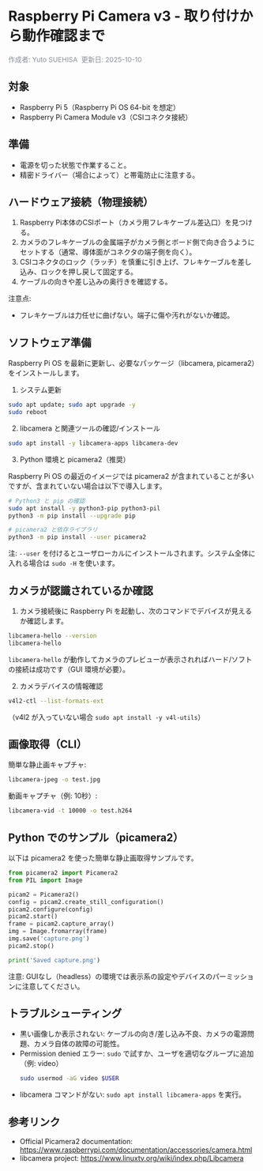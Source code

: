 
# Raspberry Pi Camera v3 - 取り付けから動作確認まで


<p style="color:#6b7280; font-size:0.85rem; margin:0; opacity:0.8;">作成者: Yuto SUEHISA&nbsp;&nbsp;更新日: 2025-10-10</p>



## 対象
- Raspberry Pi 5（Raspberry Pi OS 64-bit を想定）
- Raspberry Pi Camera Module v3（CSIコネクタ接続）

## 準備
- 電源を切った状態で作業すること。
- 精密ドライバー（場合によって）と帯電防止に注意する。

## ハードウェア接続（物理接続）
1. Raspberry Pi本体のCSIポート（カメラ用フレキケーブル差込口）を見つける。
2. カメラのフレキケーブルの金属端子がカメラ側とボード側で向き合うようにセットする（通常、導体面がコネクタの端子側を向く）。
3. CSIコネクタのロック（ラッチ）を慎重に引き上げ、フレキケーブルを差し込み、ロックを押し戻して固定する。
4. ケーブルの向きや差し込みの奥行きを確認する。

注意点:
- フレキケーブルは力任せに曲げない。端子に傷や汚れがないか確認。

## ソフトウェア準備
Raspberry Pi OS を最新に更新し、必要なパッケージ（libcamera, picamera2）をインストールします。

1. システム更新

```bash
sudo apt update; sudo apt upgrade -y
sudo reboot
```

2. libcamera と関連ツールの確認/インストール

```bash
sudo apt install -y libcamera-apps libcamera-dev
```

3. Python 環境と picamera2（推奨）

Raspberry Pi OS の最近のイメージでは picamera2 が含まれていることが多いですが、含まれていない場合は以下で導入します。

```bash
# Python3 と pip の確認
sudo apt install -y python3-pip python3-pil
python3 -m pip install --upgrade pip

# picamera2 と依存ライブラリ
python3 -m pip install --user picamera2
```

注: `--user` を付けるとユーザローカルにインストールされます。システム全体に入れる場合は `sudo -H` を使います。

## カメラが認識されているか確認
1. カメラ接続後に Raspberry Pi を起動し、次のコマンドでデバイスが見えるか確認します。

```bash
libcamera-hello --version
libcamera-hello
```

`libcamera-hello` が動作してカメラのプレビューが表示されればハード/ソフトの接続は成功です（GUI 環境が必要）。

2. カメラデバイスの情報確認

```bash
v4l2-ctl --list-formats-ext
```

（v4l2 が入っていない場合 `sudo apt install -y v4l-utils`）

## 画像取得（CLI）
簡単な静止画キャプチャ:

```bash
libcamera-jpeg -o test.jpg
```

動画キャプチャ（例: 10秒）:

```bash
libcamera-vid -t 10000 -o test.h264
```

## Python でのサンプル（picamera2）
以下は picamera2 を使った簡単な静止画取得サンプルです。

```python
from picamera2 import Picamera2
from PIL import Image

picam2 = Picamera2()
config = picam2.create_still_configuration()
picam2.configure(config)
picam2.start()
frame = picam2.capture_array()
img = Image.fromarray(frame)
img.save('capture.png')
picam2.stop()

print('Saved capture.png')
```

注意: GUIなし（headless）の環境では表示系の設定やデバイスのパーミッションに注意してください。

## トラブルシューティング
- 黒い画像しか表示されない: ケーブルの向き/差し込み不良、カメラの電源問題、カメラ自体の故障の可能性。
- Permission denied エラー: `sudo` で試すか、ユーザを適切なグループに追加（例: video）
	```bash
	sudo usermod -aG video $USER
	```
- libcamera コマンドがない: `sudo apt install libcamera-apps` を実行。

## 参考リンク
- Official Picamera2 documentation: https://www.raspberrypi.com/documentation/accessories/camera.html
- libcamera project: https://www.linuxtv.org/wiki/index.php/Libcamera



